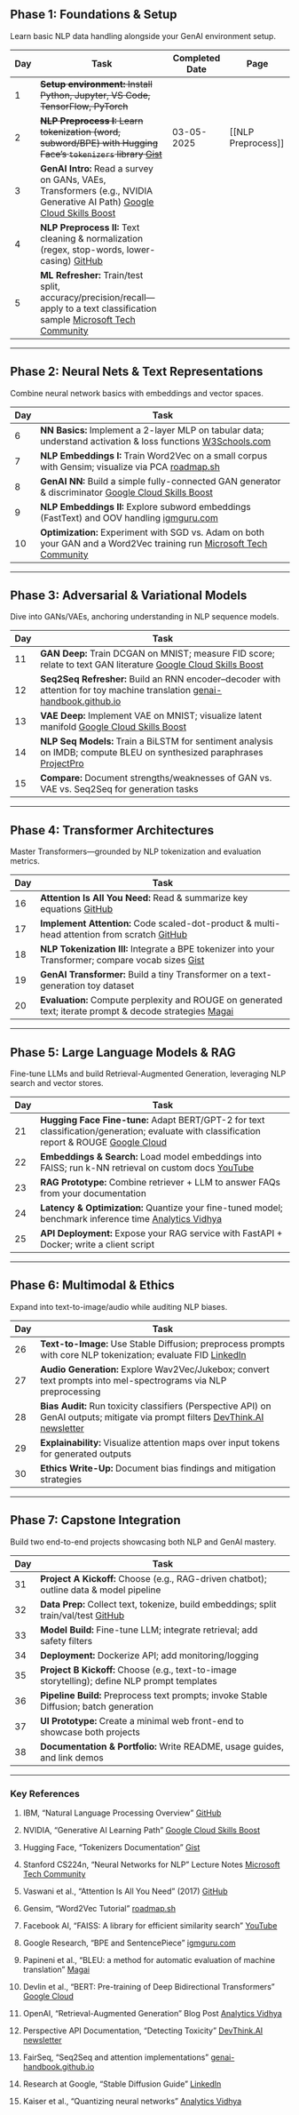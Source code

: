 ## Phase 1: Foundations & Setup

Learn basic NLP data handling alongside your GenAI environment setup.

| Day | Task                                                                                                                                                                                                                                                                                          | Completed Date | Page               |
| --- | --------------------------------------------------------------------------------------------------------------------------------------------------------------------------------------------------------------------------------------------------------------------------------------------- | -------------- | ------------------ |
| 1   | ~~**Setup environment:** Install Python, Jupyter, VS Code, TensorFlow, PyTorch~~                                                                                                                                                                                                              |                |                    |
| 2   | ~~**NLP Preprocess I:** Learn tokenization (word, subword/BPE) with Hugging Face’s `tokenizers` library [Gist](https://gist.github.com/svaza/2fa26306b340f0bd96dcad13b6a87ea6?utm_source=chatgpt.com)~~                                                                                       | 03-05-2025     | [[NLP Preprocess]] |
| 3   | **GenAI Intro:** Read a survey on GANs, VAEs, Transformers (e.g., NVIDIA Generative AI Path) [Google Cloud Skills Boost](https://www.cloudskillsboost.google/paths/183?utm_source=chatgpt.com)                                                                                                |                |                    |
| 4   | **NLP Preprocess II:** Text cleaning & normalization (regex, stop-words, lower-casing) [GitHub](https://github.com/iscloudready/Generative-AI-Learning-Roadmap?utm_source=chatgpt.com)                                                                                                        |                |                    |
| 5   | **ML Refresher:** Train/test split, accuracy/precision/recall—apply to a text classification sample [Microsoft Tech Community](https://techcommunity.microsoft.com/blog/educatordeveloperblog/how-to-learn-generative-ai-with-microsoft%E2%80%99s-free-course/4067112?utm_source=chatgpt.com) |                |                    |

---

## Phase 2: Neural Nets & Text Representations

Combine neural network basics with embeddings and vector spaces.

|Day|Task|
|---|---|
|6|**NN Basics:** Implement a 2-layer MLP on tabular data; understand activation & loss functions [W3Schools.com](https://www.w3schools.com/gen_ai/index.php?utm_source=chatgpt.com)|
|7|**NLP Embeddings I:** Train Word2Vec on a small corpus with Gensim; visualize via PCA [roadmap.sh](https://roadmap.sh/?utm_source=chatgpt.com)|
|8|**GenAI NN:** Build a simple fully-connected GAN generator & discriminator [Google Cloud Skills Boost](https://www.cloudskillsboost.google/paths/183?utm_source=chatgpt.com)|
|9|**NLP Embeddings II:** Explore subword embeddings (FastText) and OOV handling [igmguru.com](https://www.igmguru.com/blog/how-to-learn-generative-ai?utm_source=chatgpt.com)|
|10|**Optimization:** Experiment with SGD vs. Adam on both your GAN and a Word2Vec training run [Microsoft Tech Community](https://techcommunity.microsoft.com/blog/educatordeveloperblog/how-to-learn-generative-ai-with-microsoft%E2%80%99s-free-course/4067112?utm_source=chatgpt.com)|

---

## Phase 3: Adversarial & Variational Models

Dive into GANs/VAEs, anchoring understanding in NLP sequence models.

|Day|Task|
|---|---|
|11|**GAN Deep:** Train DCGAN on MNIST; measure FID score; relate to text GAN literature [Google Cloud Skills Boost](https://www.cloudskillsboost.google/paths/183?utm_source=chatgpt.com)|
|12|**Seq2Seq Refresher:** Build an RNN encoder–decoder with attention for toy machine translation [genai-handbook.github.io](https://genai-handbook.github.io/?utm_source=chatgpt.com)|
|13|**VAE Deep:** Implement VAE on MNIST; visualize latent manifold [Google Cloud Skills Boost](https://www.cloudskillsboost.google/paths/183?utm_source=chatgpt.com)|
|14|**NLP Seq Models:** Train a BiLSTM for sentiment analysis on IMDB; compute BLEU on synthesized paraphrases [ProjectPro](https://www.projectpro.io/article/learn-generative-ai/962?utm_source=chatgpt.com)|
|15|**Compare:** Document strengths/weaknesses of GAN vs. VAE vs. Seq2Seq for generation tasks|

---

## Phase 4: Transformer Architectures

Master Transformers—grounded by NLP tokenization and evaluation metrics.

|Day|Task|
|---|---|
|16|**Attention Is All You Need:** Read & summarize key equations [GitHub](https://github.com/mehulpratapsing/Generative-AI-Roadmap-2024?utm_source=chatgpt.com)|
|17|**Implement Attention:** Code scaled-dot-product & multi-head attention from scratch [GitHub](https://github.com/mehulpratapsing/Generative-AI-Roadmap-2024?utm_source=chatgpt.com)|
|18|**NLP Tokenization III:** Integrate a BPE tokenizer into your Transformer; compare vocab sizes [Gist](https://gist.github.com/svaza/2fa26306b340f0bd96dcad13b6a87ea6?utm_source=chatgpt.com)|
|19|**GenAI Transformer:** Build a tiny Transformer on a text-generation toy dataset|
|20|**Evaluation:** Compute perplexity and ROUGE on generated text; iterate prompt & decode strategies [Magai](https://magai.co/generative-ai-for-beginners/?utm_source=chatgpt.com)|

---

## Phase 5: Large Language Models & RAG

Fine-tune LLMs and build Retrieval-Augmented Generation, leveraging NLP search and vector stores.

|Day|Task|
|---|---|
|21|**Hugging Face Fine-tune:** Adapt BERT/GPT-2 for text classification/generation; evaluate with classification report & ROUGE [Google Cloud](https://cloud.google.com/blog/topics/training-certifications/new-generative-ai-trainings-from-google-cloud?utm_source=chatgpt.com)|
|22|**Embeddings & Search:** Load model embeddings into FAISS; run k-NN retrieval on custom docs [YouTube](https://www.youtube.com/watch?v=KU_2l0cuFtY&utm_source=chatgpt.com)|
|23|**RAG Prototype:** Combine retriever + LLM to answer FAQs from your documentation|
|24|**Latency & Optimization:** Quantize your fine-tuned model; benchmark inference time [Analytics Vidhya](https://www.analyticsvidhya.com/blog/2023/05/from-novice-to-pro-the-epic-journey-of-mastering-generative-ai/?utm_source=chatgpt.com)|
|25|**API Deployment:** Expose your RAG service with FastAPI + Docker; write a client script|

---

## Phase 6: Multimodal & Ethics

Expand into text-to-image/audio while auditing NLP biases.

|Day|Task|
|---|---|
|26|**Text-to-Image:** Use Stable Diffusion; preprocess prompts with core NLP tokenization; evaluate FID [LinkedIn](https://www.linkedin.com/pulse/how-learn-generative-ai-step-by-step-guide-mastering-future-akhtar-pfaoc?utm_source=chatgpt.com)|
|27|**Audio Generation:** Explore Wav2Vec/Jukebox; convert text prompts into mel-spectrograms via NLP preprocessing|
|28|**Bias Audit:** Run toxicity classifiers (Perspective API) on GenAI outputs; mitigate via prompt filters [DevThink.AI newsletter](https://devthink.ai/p/your-2024-roadmap-to-mastering-generative-ai?utm_source=chatgpt.com)|
|29|**Explainability:** Visualize attention maps over input tokens for generated outputs|
|30|**Ethics Write-Up:** Document bias findings and mitigation strategies|

---

## Phase 7: Capstone Integration

Build two end-to-end projects showcasing both NLP and GenAI mastery.

|Day|Task|
|---|---|
|31|**Project A Kickoff:** Choose (e.g., RAG-driven chatbot); outline data & model pipeline|
|32|**Data Prep:** Collect text, tokenize, build embeddings; split train/val/test [GitHub](https://github.com/iscloudready/Generative-AI-Learning-Roadmap?utm_source=chatgpt.com)|
|33|**Model Build:** Fine-tune LLM; integrate retrieval; add safety filters|
|34|**Deployment:** Dockerize API; add monitoring/logging|
|35|**Project B Kickoff:** Choose (e.g., text-to-image storytelling); define NLP prompt templates|
|36|**Pipeline Build:** Preprocess text prompts; invoke Stable Diffusion; batch generation|
|37|**UI Prototype:** Create a minimal web front-end to showcase both projects|
|38|**Documentation & Portfolio:** Write README, usage guides, and link demos|

---

### Key References

1. IBM, “Natural Language Processing Overview” [GitHub](https://github.com/iscloudready/Generative-AI-Learning-Roadmap?utm_source=chatgpt.com)
    
2. NVIDIA, “Generative AI Learning Path” [Google Cloud Skills Boost](https://www.cloudskillsboost.google/paths/183?utm_source=chatgpt.com)
    
3. Hugging Face, “Tokenizers Documentation” [Gist](https://gist.github.com/svaza/2fa26306b340f0bd96dcad13b6a87ea6?utm_source=chatgpt.com)
    
4. Stanford CS224n, “Neural Networks for NLP” Lecture Notes [Microsoft Tech Community](https://techcommunity.microsoft.com/blog/educatordeveloperblog/how-to-learn-generative-ai-with-microsoft%E2%80%99s-free-course/4067112?utm_source=chatgpt.com)
    
5. Vaswani et al., “Attention Is All You Need” (2017) [GitHub](https://github.com/mehulpratapsing/Generative-AI-Roadmap-2024?utm_source=chatgpt.com)
    
6. Gensim, “Word2Vec Tutorial” [roadmap.sh](https://roadmap.sh/?utm_source=chatgpt.com)
    
7. Facebook AI, “FAISS: A library for efficient similarity search” [YouTube](https://www.youtube.com/watch?v=KU_2l0cuFtY&utm_source=chatgpt.com)
    
8. Google Research, “BPE and SentencePiece” [igmguru.com](https://www.igmguru.com/blog/how-to-learn-generative-ai?utm_source=chatgpt.com)
    
9. Papineni et al., “BLEU: a method for automatic evaluation of machine translation” [Magai](https://magai.co/generative-ai-for-beginners/?utm_source=chatgpt.com)
    
10. Devlin et al., “BERT: Pre-training of Deep Bidirectional Transformers” [Google Cloud](https://cloud.google.com/blog/topics/training-certifications/new-generative-ai-trainings-from-google-cloud?utm_source=chatgpt.com)
    
11. OpenAI, “Retrieval-Augmented Generation” Blog Post [Analytics Vidhya](https://www.analyticsvidhya.com/blog/2023/05/from-novice-to-pro-the-epic-journey-of-mastering-generative-ai/?utm_source=chatgpt.com)
    
12. Perspective API Documentation, “Detecting Toxicity” [DevThink.AI newsletter](https://devthink.ai/p/your-2024-roadmap-to-mastering-generative-ai?utm_source=chatgpt.com)
    
13. FairSeq, “Seq2Seq and attention implementations” [genai-handbook.github.io](https://genai-handbook.github.io/?utm_source=chatgpt.com)
    
14. Research at Google, “Stable Diffusion Guide” [LinkedIn](https://www.linkedin.com/pulse/how-learn-generative-ai-step-by-step-guide-mastering-future-akhtar-pfaoc?utm_source=chatgpt.com)
    
15. Kaiser et al., “Quantizing neural networks” [Analytics Vidhya](https://www.analyticsvidhya.com/blog/2023/05/from-novice-to-pro-the-epic-journey-of-mastering-generative-ai/?utm_source=chatgpt.com)